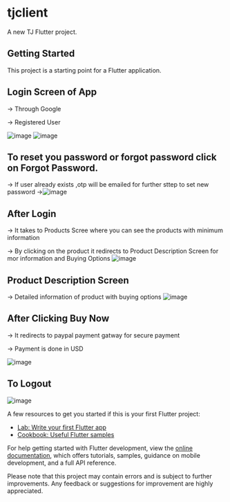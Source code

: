 # tjclient

A new TJ  Flutter project.

## Getting Started

This project is a starting point for a Flutter application.

## Login Screen of App 
-> Through Google 

-> Registered User

![image](https://github.com/Dhruvin70/tj-client/assets/112979026/0729236e-555f-470f-ae91-ae14dc757f43)
![image](https://github.com/Dhruvin70/tj-client/assets/112979026/793da235-4397-4a99-8ab4-a6e329f49e13)

## To reset you password or forgot password click on Forgot Password.
-> If user already exists ,otp will be emailed for further sttep to set new password
->![image](https://github.com/Dhruvin70/tj-client/assets/112979026/9fb27de8-1510-4cf8-acea-959496f809cf)



## After Login
-> It takes to Products Scree where you can see the products with minimum information 

-> By clicking on the product it redirects to Product Description Screen for mor information and Buying Options
![image](https://github.com/Dhruvin70/tj-client/assets/112979026/abc299a9-5bea-4503-a9bc-735d05ad4984)

## Product Description Screen
-> Detailed information of product with buying options
![image](https://github.com/Dhruvin70/tj-client/assets/112979026/82250d0e-eaf3-4d3f-889e-edd89a4d209f)

## After Clicking Buy Now
-> It redirects to paypal payment gatway for secure payment

-> Payment is done in USD

![image](https://github.com/Dhruvin70/tj-client/assets/112979026/a7149df4-bf49-4b8c-b5bf-2e97a04034d6)

## To Logout 
![image](https://github.com/Dhruvin70/tj-client/assets/112979026/e38cafeb-a669-446b-b1c0-a3a0e5bb2c40)







A few resources to get you started if this is your first Flutter project:

- [Lab: Write your first Flutter app](https://docs.flutter.dev/get-started/codelab)
- [Cookbook: Useful Flutter samples](https://docs.flutter.dev/cookbook)

For help getting started with Flutter development, view the
[online documentation](https://docs.flutter.dev/), which offers tutorials,
samples, guidance on mobile development, and a full API reference.

Please note that this project may contain errors and is subject to further improvements. Any feedback or suggestions for improvement are highly appreciated.

